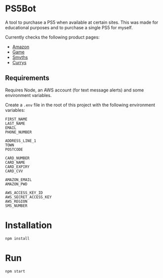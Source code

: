 # PS5Bot

A tool to purchase a PS5 when available at certain sites. This was made for educational purposes and to purchase a single PS5 for myself.


Currently checks the following product pages:
- [Amazon](https://www.amazon.co.uk/PlayStation-9395003-5-Console/dp/B08H95Y452/)
- [Game](https://www.game.co.uk/en/m/playstation-5-additional-dualsense-wireless-controller-2835866)
- [Smyths](https://www.smythstoys.com/uk/en-gb/video-games-and-tablets/playstation-5/playstation-5-consoles/playstation-5-console/p/191259)
- [Currys](https://www.currys.co.uk/gbuk/gaming/console-gaming/consoles/sony-playstation-5-825-gb-10203370-pdt.html)


## Requirements
Requires Node, an AWS account (for text message alerts) and some environment variables.

Create a `.env` file in the root of this project with the following environment variables:

```env
FIRST_NAME
LAST_NAME
EMAIL
PHONE_NUMBER

ADDRESS_LINE_1
TOWN
POSTCODE

CARD_NUMBER
CARD_NAME
CARD_EXPIRY
CARD_CVV

AMAZON_EMAIL
AMAZON_PWD

AWS_ACCESS_KEY_ID
AWS_SECRET_ACCESS_KEY
AWS_REGION
SMS_NUMBER
```

# Installation

```
npm install
```

# Run

```
npm start
```